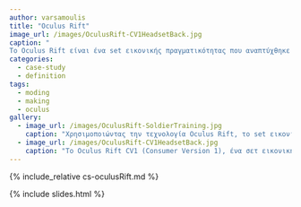 ```yaml
---
author: varsamoulis
title: "Oculus Rift"
image_url: /images/OculusRift-CV1HeadsetBack.jpg
caption: "
Το Oculus Rift είναι ένα set εικονικής πραγματικότητας που αναπτύχθηκε και κατασκευάστηκε από την Oculus VR, μια εταιρία του Facebook Inc."
categories:
  - case-study
  - definition
tags:
  - moding
  - making
  - oculus
gallery:
  - image_url: /images/OculusRift-SoldierTraining.jpg
    caption: "Χρησιμοποιώντας την τεχνολογία Oculus Rift, τo set εικονικής πραγματικότητας επιτρέπουν σε νέους ανθρώπους να βιώσουν τις αισθήσεις και να κάνουν ασκήσεις και επιχειρήσεις στο Ηνωμένο Βασίλειο και στο εξωτερικό χωρίς να βγαίνουν από το δωμάτιο."
  - image_url: /images/OculusRift-CV1HeadsetBack.jpg
    caption: "Το Oculus Rift CV1 (Consumer Version 1), ένα σετ εικονικής πραγματικότητας που κατασκευάστηκε από την Oculus VR και κυκλοφόρησε το 2016"
---
```


{% include_relative cs-oculusRift.md %}

{% include slides.html %}
